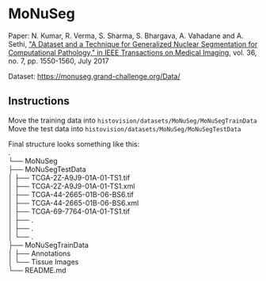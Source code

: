 # MoNuSeg

Paper: N. Kumar, R. Verma, S. Sharma, S. Bhargava, A. Vahadane and A. Sethi, ["A Dataset and a Technique for Generalized Nuclear Segmentation for Computational Pathology," in IEEE Transactions on Medical Imaging](https://ieeexplore.ieee.org/stamp/stamp.jsp?arnumber=7872382), vol. 36, no. 7, pp. 1550-1560, July 2017

Dataset: https://monuseg.grand-challenge.org/Data/

## Instructions

Move the training data into `histovision/datasets/MoNuSeg/MoNuSegTrainData`  
Move the test data into `histovision/datasets/MoNuSeg/MoNuSegTestData`

Final structure looks something like this:  
.  
└── MoNuSeg  
   ├── MoNuSegTestData  
   │  ├── TCGA-2Z-A9J9-01A-01-TS1.tif  
   │  ├── TCGA-2Z-A9J9-01A-01-TS1.xml  
   │  ├── TCGA-44-2665-01B-06-BS6.tif  
   │  ├── TCGA-44-2665-01B-06-BS6.xml  
   │  ├── TCGA-69-7764-01A-01-TS1.tif  
   │  ├── .   
   │  ├── .  
   │  └── .  
   ├── MoNuSegTrainData  
   │  ├── Annotations  
   │  └── Tissue Images  
   └── README.md  

